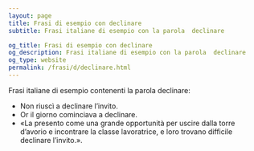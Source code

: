 ```yaml
---
layout: page
title: Frasi di esempio con declinare 
subtitle: Frasi italiane di esempio con la parola  declinare

og_title: Frasi di esempio con declinare 
og_description: Frasi italiane di esempio con la parola  declinare
og_type: website
permalink: /frasi/d/declinare.html
---
```


Frasi italiane di esempio contenenti la parola declinare:


- Non riuscì a declinare l’invito.
- Or il giorno cominciava a declinare.
- «La presento come una grande opportunità per uscire dalla torre d’avorio e incontrare la classe lavoratrice, e loro trovano difficile declinare l’invito.».
